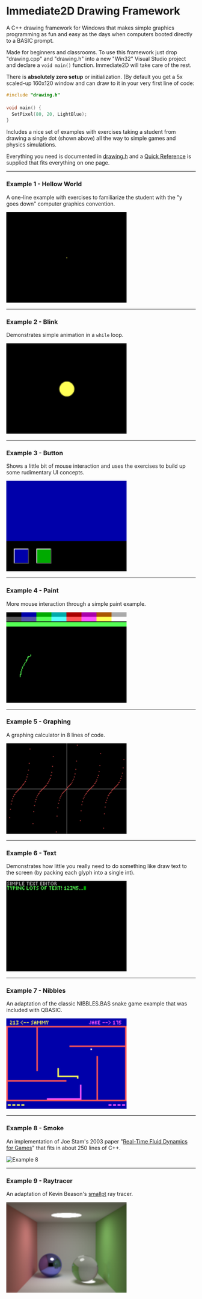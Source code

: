 # Immediate2D Drawing Framework
A C++ drawing framework for Windows that makes simple graphics programming as fun and easy as the days when computers booted directly to a BASIC prompt.

Made for beginners and classrooms.  To use this framework just drop "drawing.cpp" and "drawing.h" into a new "Win32" Visual Studio project and declare a `void main()` function.  Immediate2D will take care of the rest.

There is **absolutely zero setup** or initialization.  (By default you get a 5x scaled-up 160x120 window and can draw to it in your very first line of code:
```C++
#include "drawing.h"

void main() {
  SetPixel(80, 20, LightBlue);
}
```

Includes a nice set of examples with exercises taking a student from drawing a single dot (shown above) all the way to simple games and physics simulations.

Everything you need is documented in [drawing.h](/drawing.h) and a [Quick Reference](/QuickReference.pdf) is supplied that fits everything on one page.

---

### Example 1 - Hellow World
A one-line example with exercises to familiarize the student with the "y goes down" computer graphics convention.

<img alt="Example 1" src="images/example1.png" height="240">

---

### Example 2 - Blink
Demonstrates simple animation in a `while` loop.

<img alt="Example 2" src="images/example2.png" height="240">

---

### Example 3 - Button
Shows a little bit of mouse interaction and uses the exercises to build up some rudimentary UI concepts.

<img alt="Example 3" src="images/example3.png" height="240">

---

### Example 4 - Paint
More mouse interaction through a simple paint example.

<img alt="Example 4" src="images/example4.png" height="240">

---

### Example 5 - Graphing
A graphing calculator in 8 lines of code.

<img alt="Example 5" src="images/example5.png" height="240">

---

### Example 6 - Text
Demonstrates how little you really need to do something like draw text to the screen (by packing each glyph into a single int).

<img alt="Example 6" src="images/example6.png" height="240">

---

### Example 7 - Nibbles
An adaptation of the classic NIBBLES.BAS snake game example that was included with QBASIC.

<img alt="Example 7" src="images/example7.png" height="240">

---

### Example 8 - Smoke
An implementation of Joe Stam's 2003 paper "[Real-Time Fluid Dynamics for Games](http://www.dgp.toronto.edu/~stam/reality/Research/pub.html)" that fits in about 250 lines of C++.

<img alt="Example 8" src="images/example8.png" height="240">

---

### Example 9 - Raytracer
An adaptation of Kevin Beason's [smallpt](http://www.kevinbeason.com/smallpt/) ray tracer.

<img alt="Example 9" src="images/example9.png" height="240">
